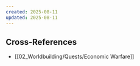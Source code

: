 ```yaml
---
created: 2025-08-11
updated: 2025-08-11
---
```



## Cross-References

- [[02_Worldbuilding/Quests/Economic Warfare]]

